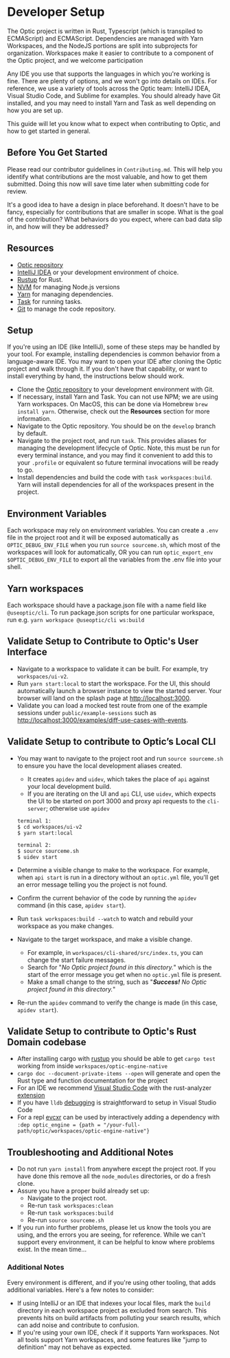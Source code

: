 # Developer Setup

The Optic project is written in Rust, Typescript (which is transpiled to ECMAScript) and ECMAScript. Dependencies are managed with Yarn Workspaces, and the NodeJS portions are split into subprojects for organization. Workspaces make it easier to contribute to a component of the Optic project, and we welcome participation

Any IDE you use that supports the languages in which you're working is fine. There are plenty of options, and we won't go into details on IDEs. For reference, we use a variety of tools across the Optic team: IntelliJ IDEA, Visual Studio Code, and Sublime for examples. You should already have Git installed, and you may need to install Yarn and Task as well depending on how you are set up.

This guide will let you know what to expect when contributing to Optic, and how to get started in general.

## Before You Get Started

Please read our contributor guidelines in `Contributing.md`. This will help you identify what contributions are the most valuable, and how to get them submitted. Doing this now will save time later when submitting code for review.

It's a good idea to have a design in place beforehand. It doesn't have to be fancy, especially for contributions that are smaller in scope. What is the goal of the contribution? What behaviors do you expect, where can bad data slip in, and how will they be addressed?

## Resources

- [Optic repository](https://github.com/opticdev/optic)
- [IntelliJ IDEA](https://www.jetbrains.com/idea/) or your development environment of choice.
- [Rustup](https://www.rust-lang.org/tools/install) for Rust.
- [NVM](https://github.com/nvm-sh/nvm) for managing Node.js versions
- [Yarn](https://classic.yarnpkg.com/en/docs/install/#mac-stable) for managing dependencies.
- [Task](https://taskfile.dev/) for running tasks.
- [Git](https://git-scm.com/) to manage the code repository.

## Setup

If you're using an IDE (like IntelliJ), some of these steps may be handled by your tool. For example, installing dependencies is common behavior from a language-aware IDE. You may want to open your IDE after cloning the Optic project and walk through it. If you don't have that capability, or want to install everything by hand, the instructions below should work.

- Clone the [Optic repository](https://github.com/opticdev/optic) to your development environment with Git.
- If necessary, install Yarn and Task. You can not use NPM; we are using Yarn workspaces. On MacOS, this can be done via Homebrew `brew install yarn`. Otherwise, check out the **Resources** section for more information.
- Navigate to the Optic repository. You should be on the `develop` branch by default.
- Navigate to the project root, and run `task`. This provides aliases for managing the development lifecycle of Optic. Note, this must be run for every terminal instance, and you may find it convenient to add this to your `.profile` or equivalent so future terminal invocations will be ready to go.
- Install dependencies and build the code with `task workspaces:build`. Yarn will install dependencies for all of the workspaces present in the project.

## Environment Variables

Each workspace may rely on environment variables. You can create a `.env` file in the project root and it will be exposed automatically as `OPTIC_DEBUG_ENV_FILE` when you run `source sourceme.sh`, which most of the workspaces will look for automatically, OR you can run `optic_export_env $OPTIC_DEBUG_ENV_FILE` to export all the variables from the .env file into your shell.

## Yarn workspaces

Each workspace should have a package.json file with a name field like `@useoptic/cli`. To run package.json scripts for one particular workspace, run e.g. `yarn workspace @useoptic/cli ws:build`

## Validate Setup to Contribute to Optic's User Interface

- Navigate to a workspace to validate it can be built. For example, try `workspaces/ui-v2`.
- Run `yarn start:local` to start the workspace. For the UI, this should automatically launch a browser instance to view the started server. Your browser will land on the splash page at [http://localhost:3000](http://localhost:3000).
- Validate you can load a mocked test route from one of the example sessions under `public/example-sessions` such as [http://localhost:3000/examples/diff-use-cases-with-events](http://localhost:3000/examples/diff-use-cases-with-events).

## Validate Setup to contribute to Optic’s Local CLI

- You may want to navigate to the project root and run `source sourceme.sh` to ensure you have the local development aliases created.

  - It creates `apidev` and `uidev`, which takes the place of `api` against your local development build.
  - If you are iterating on the UI and `api` CLI, use `uidev`, which expects the UI to be started on port 3000 and proxy api requests to the `cli-server`; otherwise use `apidev`

  ```
  terminal 1:
  $ cd workspaces/ui-v2
  $ yarn start:local

  terminal 2:
  $ source sourceme.sh
  $ uidev start
  ```

- Determine a visible change to make to the workspace. For example, when `api start` is run in a directory without an `optic.yml` file, you'll get an error message telling you the project is not found.
- Confirm the current behavior of the code by running the `apidev` command (in this case, `apidev start`).
- Run `task workspaces:build --watch` to watch and rebuild your workspace as you make changes.
- Navigate to the target workspace, and make a visible change.
  - For example, in `workspaces/cli-shared/src/index.ts`, you can change the start failure messages.
  - Search for "_No Optic project found in this directory._" which is the start of the error message you get when no `optic.yml` file is present.
  - Make a small change to the string, such as "**_Success!_** _No Optic project found in this directory._"
- Re-run the `apidev` command to verify the change is made (in this case, `apidev start`).

## Validate Setup to contribute to Optic's Rust Domain codebase

- After installing cargo with [rustup](https://rustup.rs/) you should be able to get `cargo test` working from inside `workspaces/optic-engine-native`
- `cargo doc --document-private-items --open` will generate and open the Rust type and function documentation for the project
- For an IDE we recommend [Visual Studio Code](https://code.visualstudio.com/) with the rust-analyzer [extension](https://marketplace.visualstudio.com/items?itemName=matklad.rust-analyzer)
- If you have `lldb` [debugging](https://marketplace.visualstudio.com/items?itemName=vadimcn.vscode-lldb) is straightforward to setup in Visual Studio Code
- For a repl [evcxr](https://github.com/google/evcxr) can be used by interactively adding a dependency with `:dep optic_engine = {path = "/your-full-path/optic/workspaces/optic-engine-native"}`

## Troubleshooting and Additional Notes

- Do not run `yarn install` from anywhere except the project root. If you have done this remove all the `node_modules` directories, or do a fresh clone.
- Assure you have a proper build already set up:
  - Navigate to the project root.
  - Re-run `task workspaces:clean`
  - Re-run `task workspaces:build`
  - Re-run `source sourceme.sh`
- If you run into further problems, please let us know the tools you are using, and the errors you are seeing, for reference. While we can't support every environment, it can be helpful to know where problems exist. In the mean time...

### Additional Notes

Every environment is different, and if you're using other tooling, that adds additional variables. Here's a few notes to consider:

- If using IntelliJ or an IDE that indexes your local files, mark the `build` directory in each workspace project as excluded from search. This prevents hits on build artifacts from polluting your search results, which can add noise and contribute to confusion.
- If you're using your own IDE, check if it supports Yarn workspaces. Not all tools support Yarn workspaces, and some features like "jump to definition" may not behave as expected.
